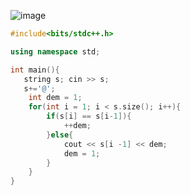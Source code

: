 ![image](https://github.com/Llam-a/Practice_Cpp/assets/115911041/2690e8e1-fab8-4d46-8916-c06cfca9e8c9)

```cpp
#include<bits/stdc++.h>

using namespace std;

int main(){
   string s; cin >> s;
   s+='@';
    int dem = 1;
    for(int i = 1; i < s.size(); i++){
        if(s[i] == s[i-1]){
            ++dem;
        }else{
            cout << s[i -1] << dem;
            dem = 1;
        }
    }
}
```

